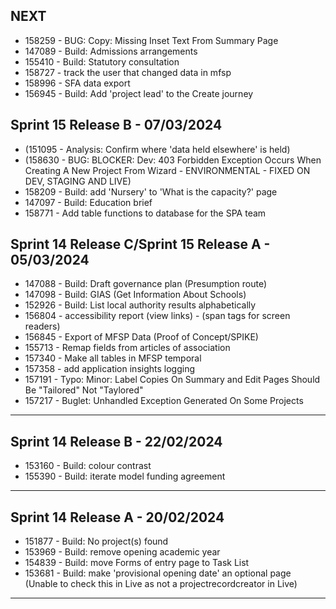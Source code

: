 ## NEXT
* 158259 - BUG: Copy: Missing Inset Text From Summary Page
* 147089 - Build: Admissions arrangements
* 155410 - Build: Statutory consultation
* 158727 - track the user that changed data in mfsp
* 158996 - SFA data export
* 156945 - Build: Add 'project lead' to the Create journey

## Sprint 15 Release B - 07/03/2024
 * (151095 - Analysis: Confirm where 'data held elsewhere' is held)
 * (158630 - BUG: BLOCKER: Dev: 403 Forbidden Exception Occurs When Creating A New Project From Wizard - ENVIRONMENTAL - FIXED ON DEV, STAGING AND LIVE)
 * 158209 - Build: add 'Nursery' to 'What is the capacity?' page
 * 147097 - Build: Education brief
 * 158771 - Add table functions to database for the SPA team

 
## Sprint 14 Release C/Sprint 15 Release A - 05/03/2024
* 147088 - Build: Draft governance plan (Presumption route)
* 147098 - Build: GIAS (Get Information About Schools)
* 152926 - Build: List local authority results alphabetically
* 156804 - accessibility report (view links) - (span tags for screen readers)
* 156845 - Export of MFSP Data (Proof of Concept/SPIKE)
* 155713 - Remap fields from articles of association
* 157340 - Make all tables in MFSP temporal
* 157358 - add application insights logging
* 157191 - Typo: Minor: Label Copies On Summary and Edit Pages Should Be "Tailored" Not "Taylored"
* 157217 - Buglet: Unhandled Exception Generated On Some Projects

---
 
## Sprint 14 Release B - 22/02/2024
* 153160 - Build: colour contrast
* 155390 - Build: iterate model funding agreement

 
 
---
## Sprint 14 Release A - 20/02/2024
* 151877 - Build: No project(s) found
* 153969 - Build: remove opening academic year
* 154839 - Build: move Forms of entry page to Task List
* 153681 - Build: make 'provisional opening date' an optional page (Unable to check this in Live as not a projectrecordcreator in Live)
 
___

